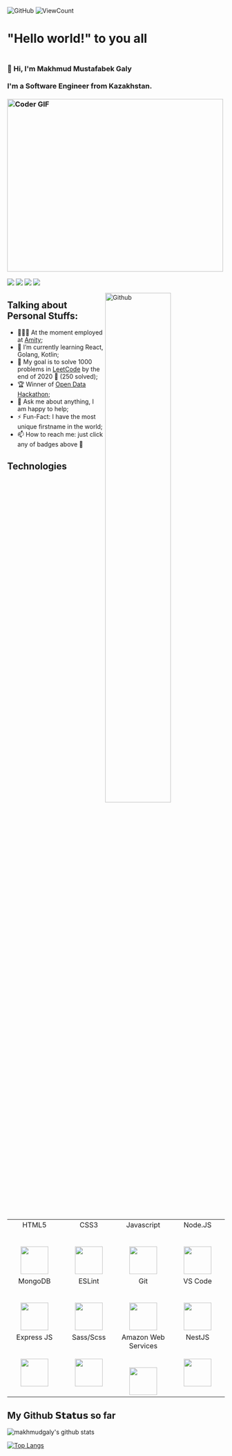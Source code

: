 ![GitHub](https://img.shields.io/github/license/makhmudgaly/makhmudgaly?style=flat)
![ViewCount](https://views.whatilearened.today/views/github/makhmudgaly/makhmudgaly.svg?cache=remove)  
# "**Hello world!**" to you all
<h3 align="left">
 <abc>
  <br>👋 Hi, I'm Makhmud Mustafabek Galy<br>
  <br> I'm a Software Engineer from Kazakhstan. <br>
  <br>
    <img src="https://media.giphy.com/media/SWoSkN6DxTszqIKEqv/giphy.gif" alt="Coder GIF" width="500" height="400">
 </abc>
</h3> 

[![](https://img.shields.io/badge/-@makhmudgaly-%231DA1F2?style=flat-square&logo=twitter&logoColor=ffffff)](https://twitter.com/makhmudgaly)
[![](https://img.shields.io/badge/-@makhmudgaly-%23181717?style=flat-square&logo=github)](https://github.com/makhmudgaly)
[![](https://img.shields.io/badge/-@makhmudgaly-%23000000?style=flat-square&logo=linkedin)](https://www.linkedin.com/in/makhmudgaly/)
[![](https://img.shields.io/badge/-@makhmudgaly-%23000000?style=flat-square&logo=gmail)](https://mailto:makhmudgaly2@gmail.com)

<img width="55%" align="right" alt="Github" src="https://raw.githubusercontent.com/onimur/.github/master/.resources/git-header.svg" />

## **Talking about Personal Stuffs:**

- 👨🏽‍💻 At the moment employed at [Amity](https://amity.co);
- 🌱 I’m currently learning React, Golang, Kotlin; 
- 👯 My goal is to solve 1000 problems in [LeetCode](https://leetcode.com) by the end of 2020 🤝 (250 solved);
- 🏆 Winner of [Open Data Hackathon](https://www.inform.kz/en/astana-innovations-challenge-2018-smart-city-to-start-operating-this-year_a3167374)​;
- 💬 Ask me about anything, I am happy to help;
- ⚡️ Fun-Fact: I have the most unique firstname in the world;
- 📫 How to reach me: just click any of badges above 🤩

## **Technologies**
<table>
<tbody>
<tr valign="top">
<td width="25%" align="center">
<span>HTML5</span><br><br><br>
<img height="64px" src="https://cdn.svgporn.com/logos/html-5.svg">
</td>
<td width="25%" align="center">
<span>CSS3</span><br><br><br>
<img height="64px" src="https://cdn.svgporn.com/logos/css-3.svg">
</td>
<td width="25%" align="center">
<span>Javascript</span><br><br><br>
<img height="64px" src="https://cdn.svgporn.com/logos/javascript.svg">
</td>
<td width="25%" align="center">
<span>Node.JS</span><br><br><br>
<img height="64px" src="https://cdn.svgporn.com/logos/nodejs.svg">
</td>
</tr>
<tr valign="top">
<td width="25%" align="center">
<span>MongoDB</span><br><br><br>
<img height="64px" src="https://cdn.svgporn.com/logos/mongodb.svg">
</td>
<td width="25%" align="center">
<span>ESLint</span><br><br><br>
<img height="64px" src="https://cdn.svgporn.com/logos/eslint.svg">
</td>
<td width="25%" align="center">
<span>Git</span><br><br><br>
<img height="64px" src="https://cdn.svgporn.com/logos/git-icon.svg">
</td>
<td width="25%" align="center">
<span>VS Code</span><br><br><br>
<img height="64px" src="https://cdn.svgporn.com/logos/visual-studio-code.svg">
</td>
</tr>
<tr valign="top">
<td width="25%" align="center">
<span>Express JS</span><br><br><br>
<img height="64px" src="https://cdn.svgporn.com/logos/express.svg">
</td>
<td width="25%" align="center">
<span>Sass/Scss</span><br><br><br>
<img height="64px" src="https://cdn.svgporn.com/logos/sass.svg">
</td>
<td width="25%" align="center">
<span>Amazon Web Services </span><br><br><br>
<img height="64px" src="https://cdn.svgporn.com/logos/aws.svg">
</td>
<td width="25%" align="center">
<span>NestJS</span><br><br><br>
<img height="64px" src="https://cdn.svgporn.com/logos/nestjs.svg">
</td>
</tr>
</tbody>
</table>

## **My** **Github** 𝗦𝘁𝗮𝘁𝘂𝘀 **so** **far**

![makhmudgaly's github stats](https://github-readme-stats-fuxphblse-makhmudgaly.vercel.app/api?username=makhmudgaly&show_icons=true&title_color=fff&icon_color=79ff97&text_color=9f9f9f&bg_color=151515&count_private=true)

[![Top Langs](https://github-readme-stats-fuxphblse-makhmudgaly.vercel.app/api/top-langs/?username=makhmudgaly&layout=compact)](https://github.com/anuraghazra/github-readme-stats)


